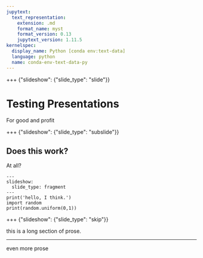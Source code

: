 ```yaml
---
jupytext:
  text_representation:
    extension: .md
    format_name: myst
    format_version: 0.13
    jupytext_version: 1.11.5
kernelspec:
  display_name: Python [conda env:text-data]
  language: python
  name: conda-env-text-data-py
---
```


+++ {"slideshow": {"slide_type": "slide"}}

# Testing Presentations

For good and profit

+++ {"slideshow": {"slide_type": "subslide"}}

## Does this work?
At all?

```{code-cell} ipython3
---
slideshow:
  slide_type: fragment
---
print('hello, I think.')
import random
print(random.uniform(0,1))
```

+++ {"slideshow": {"slide_type": "skip"}}

this is a long section of prose. 

---

even more prose

```{code-cell} ipython3

```
